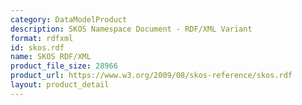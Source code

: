 ```yaml
---
category: DataModelProduct
description: SKOS Namespace Document - RDF/XML Variant
format: rdfxml
id: skos.rdf
name: SKOS RDF/XML
product_file_size: 28966
product_url: https://www.w3.org/2009/08/skos-reference/skos.rdf
layout: product_detail
---
```

